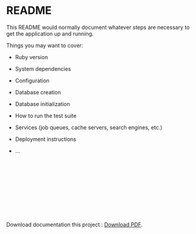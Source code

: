 # README

This README would normally document whatever steps are necessary to get the
application up and running.

Things you may want to cover:

* Ruby version

* System dependencies

* Configuration

* Database creation

* Database initialization

* How to run the test suite

* Services (job queues, cache servers, search engines, etc.)

* Deployment instructions

* ...

<object data="https://drive.google.com/file/d/1VGI6ZfGijmMmWOXeFS03mVtbcpqHdXD0/view?usp=sharing" type="application/pdf" width="700px" height="700px">
    <embed src="https://drive.google.com/file/d/1VGI6ZfGijmMmWOXeFS03mVtbcpqHdXD0/view?usp=sharing">
        <p>Download documentation this project : <a href="https://drive.google.com/file/d/1VGI6ZfGijmMmWOXeFS03mVtbcpqHdXD0/view?usp=sharing">Download PDF</a>.</p>
    </embed>
</object>
